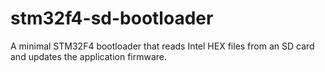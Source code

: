# stm32f4-sd-bootloader
A minimal STM32F4 bootloader that reads Intel HEX files from an SD card and updates the application firmware.
